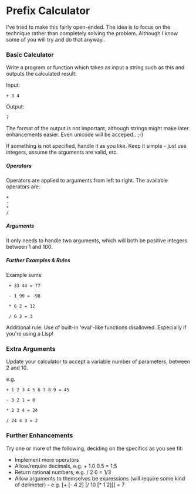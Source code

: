 Prefix Calculator
=================

I've tried to make this fairly open-ended.  The idea is to focus on the technique rather than completely solving the problem.  Although I know some of you will try and do that anyway..

### Basic Calculator

Write a program or function which takes as input a string such as this and outputs the calculated result:

Input:

    + 3 4

Output:

    7

The format of the output is not important, although strings might make later enhancements easier.  Even unicode will be acceped.. ;-)

If something is not specified, handle it as you like.  Keep it simple - just use integers, assume the arguments are valid, etc.

##### Operators

Operators are applied to arguments from left to right.  The available operators are:

    + 
    - 
    * 
    / 

##### Arguments

It only needs to handle two arguments, which will both be positive integers between 1 and 100.

##### Further Examples & Rules

Example sums:

     + 33 44 = 77
     
     - 1 99 = -98
     
     * 6 2 = 12
     
     / 6 2 = 3

Additional rule: Use of built-in 'eval'-like functions disallowed.  Especially if you're using a Lisp!
 
### Extra Arguments
 
Update your calculator to accept a variable number of parameters, between 2 and 10.

e.g.

    + 1 2 3 4 5 6 7 8 9 = 45
    
    - 3 2 1 = 0
    
    * 2 3 4 = 24
    
    / 24 4 3 = 2

### Further Enhancements

Try one or more of the following, deciding on the specifics as you see fit:

* Implement more operators
* Allow/require decimals, e.g. + 1.0 0.5 = 1.5
* Return rational numbers, e.g. / 2 6 = 1/3
* Allow arguments to themselves be expressions (will require some kind of delimeter) - e.g. [+ [- 4 2] [/ 10 [* 1 2]]] = 7
